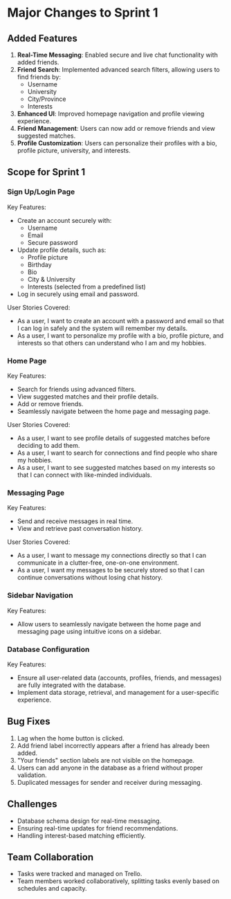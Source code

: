 # Major Changes to Sprint 1

## Added Features
1. **Real-Time Messaging**: Enabled secure and live chat functionality with added friends.
2. **Friend Search**: Implemented advanced search filters, allowing users to find friends by:
   - Username
   - University
   - City/Province
   - Interests
3. **Enhanced UI**: Improved homepage navigation and profile viewing experience.
4. **Friend Management**: Users can now add or remove friends and view suggested matches.
5. **Profile Customization**: Users can personalize their profiles with a bio, profile picture, university, and interests.

## Scope for Sprint 1
### Sign Up/Login Page
Key Features:
- Create an account securely with:
  - Username
  - Email
  - Secure password
- Update profile details, such as:
  - Profile picture
  - Birthday
  - Bio
  - City & University
  - Interests (selected from a predefined list)
- Log in securely using email and password.

User Stories Covered:
- As a user, I want to create an account with a password and email so that I can log in safely and the system will remember my details.
- As a user, I want to personalize my profile with a bio, profile picture, and interests so that others can understand who I am and my hobbies.

### Home Page
Key Features:
- Search for friends using advanced filters.
- View suggested matches and their profile details.
- Add or remove friends.
- Seamlessly navigate between the home page and messaging page.

User Stories Covered:
- As a user, I want to see profile details of suggested matches before deciding to add them.
- As a user, I want to search for connections and find people who share my hobbies.
- As a user, I want to see suggested matches based on my interests so that I can connect with like-minded individuals.

### Messaging Page
Key Features:
- Send and receive messages in real time.
- View and retrieve past conversation history.

User Stories Covered:
- As a user, I want to message my connections directly so that I can communicate in a clutter-free, one-on-one environment.
- As a user, I want my messages to be securely stored so that I can continue conversations without losing chat history.

### Sidebar Navigation
Key Features:
- Allow users to seamlessly navigate between the home page and messaging page using intuitive icons on a sidebar.

### Database Configuration
Key Features:
- Ensure all user-related data (accounts, profiles, friends, and messages) are fully integrated with the database.
- Implement data storage, retrieval, and management for a user-specific experience.

## Bug Fixes
1. Lag when the home button is clicked.
2. Add friend label incorrectly appears after a friend has already been added.
3. "Your friends" section labels are not visible on the homepage.
4. Users can add anyone in the database as a friend without proper validation.
5. Duplicated messages for sender and receiver during messaging.

## Challenges
- Database schema design for real-time messaging.
- Ensuring real-time updates for friend recommendations.
- Handling interest-based matching efficiently.

## Team Collaboration
- Tasks were tracked and managed on Trello.
- Team members worked collaboratively, splitting tasks evenly based on schedules and capacity.

